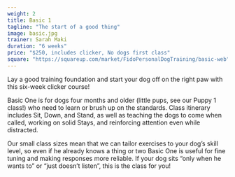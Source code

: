```yaml
---
weight: 2
title: Basic 1
tagline: "The start of a good thing"
image: basic.jpg
trainer: Sarah Maki
duration: "6 weeks"
price: "$250, includes clicker, No dogs first class"
square: "https://squareup.com/market/FidoPersonalDogTraining/basic-web"
---
```


Lay a good training foundation and start your dog off on the right paw with this six-week clicker course! 

Basic One is for dogs four months and older (little pups, see our Puppy 1 class!) who need to learn or brush up on the standards. Class itinerary includes Sit, Down, and Stand, as well as teaching the dogs to come when called, working on solid Stays, and reinforcing attention even while distracted. 
 
Our small class sizes mean that we can tailor exercises to your dog’s skill level, so even if he already knows a thing or two Basic One is useful for fine tuning and making responses more reliable. If your dog sits “only when he wants to” or “just doesn’t listen”, this is the class for you! 

